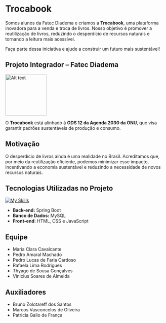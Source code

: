 # Trocabook  

Somos alunos da Fatec Diadema e criamos a **Trocabook**, uma plataforma inovadora para a venda e troca de livros. Nosso objetivo é promover a reutilização de livros, reduzindo o desperdício de recursos naturais e tornando a leitura mais acessível.  

Faça parte dessa iniciativa e ajude a construir um futuro mais sustentável!  

## Projeto Integrador – Fatec Diadema  
<img src="https://github.com/user-attachments/assets/ae96e654-7c43-441f-bb4c-50ed3c802a7d" alt="Alt text" width="130" height="130">

O **Trocabook** está alinhado à **ODS 12 da Agenda 2030 da ONU**, que visa garantir padrões sustentáveis de produção e consumo.  

## Motivação  
O desperdício de livros ainda é uma realidade no Brasil. Acreditamos que, por meio da reutilização eficiente, podemos minimizar esse impacto, incentivando a economia sustentável e reduzindo a necessidade de novos recursos naturais.  

## Tecnologias Utilizadas no Projeto
[![My Skills](https://skillicons.dev/icons?i=spring,mysql,js,html,css&theme=light)](https://skillicons.dev)
- **Back-end:** Spring Boot 
- **Banco de Dados:** MySQL  
- **Front-end:** HTML, CSS e JavaScript  

## Equipe  
- Maria Clara Cavalcante
- Pedro Amaral Machado  
- Pedro Lucas de Faria Cardoso  
- Rafaela Lima Rodrigues
- Thyago de Sousa Gonçalves
- Vinicius Soares de Almeida  

## Auxiliadores  
- Bruno Zolotareff dos Santos  
- Marcos Vasconcelos de Oliveira  
- Patricia Gallo de França
